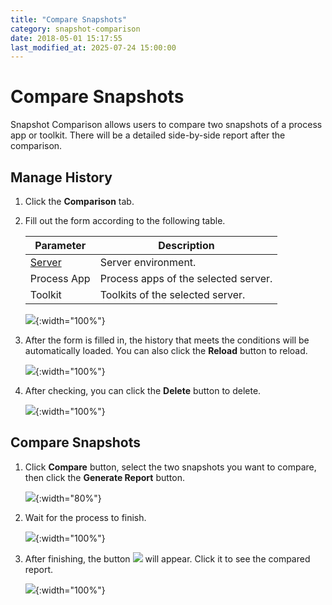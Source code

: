 ```yaml
---
title: "Compare Snapshots"
category: snapshot-comparison
date: 2018-05-01 15:17:55
last_modified_at: 2025-07-24 15:00:00
---
```


# Compare Snapshots
Snapshot Comparison allows users to compare two snapshots of a process app or toolkit. There will be a detailed side-by-side report after the comparison.

## Manage History

1. Click the **Comparison** tab.

2. Fill out the form according to the following table. 

	 Parameter             | Description       
	 ----------------------|-------------------
	 [Server][1]           |Server environment.
	 Process App           |Process apps of the selected server.
	 Toolkit               |Toolkits of the selected server.
		 
	 
    ![][snapshot-comparison-form]{:width="100%"}
	 
3. After the form is filled in, the history that meets the conditions will be automatically loaded. You can also click the **Reload** button to reload. 

    ![][history]{:width="100%"}
	
4. After checking, you can click the **Delete** button to delete.

    ![][history-delete]{:width="100%"}
	

## Compare Snapshots

 1. Click **Compare** button, select the two snapshots you want to compare, then click the **Generate Report** button.

    ![][snapshot-comparison-compare-button]{:width="80%"}

 2. Wait for the process to finish.
 
    ![][snapshot-comparison-compare-report-waiting]{:width="100%"}
	
 3. After finishing, the button ![][snapshot-comparison-compare-pre-report-icon] will appear. Click it to see the compared report.
	
    ![][snapshot-comparison-compare-report-link]{:width="100%"}
    



[snapshot-comparison-form]: ../images/snapshot-comparison/snapshot-comparison-form.png
[history]: ../images/snapshot-comparison/snapshot-comparison-history.png
[history-delete]: ../images/snapshot-comparison/snapshot-comparison-history-delete.png
[snapshot-comparison-compare-pre-report-icon]: ../images/snapshot-comparison/snapshot-comparison-compare-pre-report-icon.png
[snapshot-comparison-compare-button]: ../images/snapshot-comparison/snapshot-comparison-compare-button.png
[snapshot-comparison-compare-report-waiting]: ../images/snapshot-comparison/snapshot-comparison-compare-report-waiting.png
[snapshot-comparison-compare-report-link]: ../images/snapshot-comparison/snapshot-comparison-compare-report-link.png
[1]: ../administration/administration-baw-configuration.html